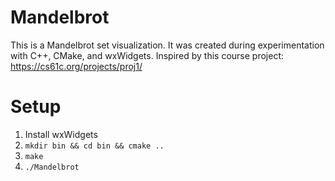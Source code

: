 # Mandelbrot
This is a Mandelbrot set visualization. It was created during experimentation with C++, CMake, and wxWidgets. Inspired by this course project: https://cs61c.org/projects/proj1/

# Setup
1. Install wxWidgets
2. `mkdir bin && cd bin && cmake ..`
3. `make`
4. `./Mandelbrot`
